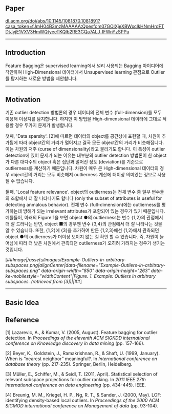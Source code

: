 ## **Paper**

[dl.acm.org/doi/abs/10.1145/1081870.1081891?casa\_token=fJmH04B3mzMAAAAA:Qpesfom07GOIXjeXBWxcIkHNmHrdFTDtJyjE1VXV3HmWQtyeeTKQlb2RE3GQa7ALJ-lFWnYzSPPu](https://dl.acm.org/doi/abs/10.1145/1081870.1081891?casa_token=fJmH04B3mzMAAAAA:Qpesfom07GOIXjeXBWxcIkHNmHrdFTDtJyjE1VXV3HmWQtyeeTKQlb2RE3GQa7ALJ-lFWnYzSPPu)

---

## **Introduction**

Feature Bagging은 supervised learning에서 널리 사용되는 Bagging 아이디어에 착안하여 High-Dimensional 데이터에서 Unsupervised learning 관점으로 Outlier를 탐지하는 새로운 방법을 제안합니다.

---

## **Motivation**

기존 outlier detection 방법론의 경우 데이터의 전체 변수 (full-dimension)를 모두 이용해 이상치를 탐지합니다. 하지만 이 방법을 High-dimensional 데이터에 그대로 적용할 경우 두가지 문제가 발생합니다.

첫째, 'Data sparsity'. \[2\]에 따르면 데이터의 object를 공간상에 표현할 때, 차원이 추가됨에 따라 object간의 거리가 멀어지고 결국 모든 object간의 거리가 비슷해집니다. 이는 차원의 저주 (curse of dimensionality)라고 불리기도 합니다. 이 특성이 outlier detection에 있어 문제가 되는 이유는 대부분의 outlier detection 방법론이 한 object가 다른 대다수의 object 혹은 집단과 떨어진 정도 (deviation)를 기준으로 outlierness를 계산하기 때문입니다. 차원이 매우 큰 High-dimensional 데이터의 경우 object간의 거리는 모두 비슷해져 outlierness 계산에 더이상 의미있는 정보로 사용될 수 없습니다.

둘째, 'Local feature relevance'. object의 outlierness는 전체 변수 중 일부 변수들의 조합에서 더 잘 나타나기도 합니다 (only the subset of attributes is useful for detecting anmalous behavior). 전체 변수 (full-dimension)에는 outlierness를 평가하는데 방해가 되는 irrelevant attributes가 포함되어 있는 경우가 있기 때문입니다. 예를들어, 아래의 Figure 1을 보면 object ●의 outlierness는 변수 {1,2}의 관점에서 더 잘 드러나는 반면, object ■의 경우엔 변수 {3,4}의 관점에서 더 잘 나타나는 것을 알 수 있습니다. 또한, {1,2}에 {3}을 추가하여 만든 {1,2,3}에선 {1,2}에서 관측되던 object ●의 outlierness가 더이상 보이지 않는 걸 확인 할 수 있습니다. 즉, 차원이 늘어남에 따라 더 낮은 차원에서 관측되던 outlierness가 오히려 가려지는 경우가 생기는 것입니다.

[##_Image|/assets/images/Example-Outliers-in-arbitrary-subspaces.png|alignCenter|data-filename="Example-Outliers-in-arbitrary-subspaces.png" data-origin-width="850" data-origin-height="263" data-ke-mobilestyle="widthContent"|Figure. 1. Example: Outliers in arbitrary subspaces. (retrieved from [3])||_##]

---

## **Basic Idea**


## **Reference**

\[1\] Lazarevic, A., & Kumar, V. (2005, August). Feature bagging for outlier detection. In _Proceedings of the eleventh ACM SIGKDD international conference on Knowledge discovery in data mining_ (pp. 157-166).

\[2\] Beyer, K., Goldstein, J., Ramakrishnan, R., & Shaft, U. (1999, January). When is “nearest neighbor” meaningful?. In _International conference on database theory_ (pp. 217-235). Springer, Berlin, Heidelberg.

\[3\] Müller, E., Schiffer, M., & Seidl, T. (2011, April). Statistical selection of relevant subspace projections for outlier ranking. In _2011 IEEE 27th international conference on data engineering_ (pp. 434-445). IEEE.

\[4\] Breunig, M. M., Kriegel, H. P., Ng, R. T., & Sander, J. (2000, May). LOF: identifying density-based local outliers. In _Proceedings of the 2000 ACM SIGMOD international conference on Management of data_ (pp. 93-104).
